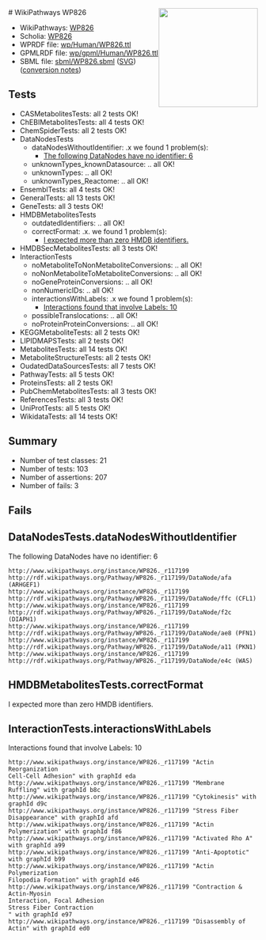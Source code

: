 <img style="float: right; width: 200px" src="../logo.png" />
# WikiPathways WP826

* WikiPathways: [WP826](https://identifiers.org/wikipathways:WP826)
* Scholia: [WP826](https://scholia.toolforge.org/wikipathways/WP826)
* WPRDF file: [wp/Human/WP826.ttl](../wp/Human/WP826.ttl)
* GPMLRDF file: [wp/gpml/Human/WP826.ttl](../wp/gpml/Human/WP826.ttl)
* SBML file: [sbml/WP826.sbml](../sbml/WP826.sbml) ([SVG](../sbml/WP826.svg)) ([conversion notes](../sbml/WP826.txt))

## Tests
* CASMetabolitesTests: all 2 tests OK!
* ChEBIMetabolitesTests: all 4 tests OK!
* ChemSpiderTests: all 2 tests OK!
* DataNodesTests
    * dataNodesWithoutIdentifier: .x we found 1 problem(s):
        * [The following DataNodes have no identifier: 6](#d2d32fa5)
    * unknownTypes_knownDatasource: .. all OK!
    * unknownTypes: .. all OK!
    * unknownTypes_Reactome: .. all OK!
* EnsemblTests: all 4 tests OK!
* GeneralTests: all 13 tests OK!
* GeneTests: all 3 tests OK!
* HMDBMetabolitesTests
    * outdatedIdentifiers: .. all OK!
    * correctFormat: .x. we found 1 problem(s):
        * [I expected more than zero HMDB identifiers.](#ad154c1e)
* HMDBSecMetabolitesTests: all 3 tests OK!
* InteractionTests
    * noMetaboliteToNonMetaboliteConversions: .. all OK!
    * noNonMetaboliteToMetaboliteConversions: .. all OK!
    * noGeneProteinConversions: .. all OK!
    * nonNumericIDs: .. all OK!
    * interactionsWithLabels: .x we found 1 problem(s):
        * [Interactions found that involve Labels: 10](#fe97a8b8)
    * possibleTranslocations: .. all OK!
    * noProteinProteinConversions: .. all OK!
* KEGGMetaboliteTests: all 2 tests OK!
* LIPIDMAPSTests: all 2 tests OK!
* MetabolitesTests: all 14 tests OK!
* MetaboliteStructureTests: all 2 tests OK!
* OudatedDataSourcesTests: all 7 tests OK!
* PathwayTests: all 5 tests OK!
* ProteinsTests: all 2 tests OK!
* PubChemMetabolitesTests: all 3 tests OK!
* ReferencesTests: all 3 tests OK!
* UniProtTests: all 5 tests OK!
* WikidataTests: all 14 tests OK!


## Summary

* Number of test classes: 21
* Number of tests: 103
* Number of assertions: 207
* Number of fails: 3

## Fails

<a name="d2d32fa5" />

## DataNodesTests.dataNodesWithoutIdentifier

The following DataNodes have no identifier: 6
```
http://www.wikipathways.org/instance/WP826._r117199 http://rdf.wikipathways.org/Pathway/WP826._r117199/DataNode/afa (ARHGEF1)
http://www.wikipathways.org/instance/WP826._r117199 http://rdf.wikipathways.org/Pathway/WP826._r117199/DataNode/ffc (CFL1)
http://www.wikipathways.org/instance/WP826._r117199 http://rdf.wikipathways.org/Pathway/WP826._r117199/DataNode/f2c (DIAPH1)
http://www.wikipathways.org/instance/WP826._r117199 http://rdf.wikipathways.org/Pathway/WP826._r117199/DataNode/ae8 (PFN1)
http://www.wikipathways.org/instance/WP826._r117199 http://rdf.wikipathways.org/Pathway/WP826._r117199/DataNode/a11 (PKN1)
http://www.wikipathways.org/instance/WP826._r117199 http://rdf.wikipathways.org/Pathway/WP826._r117199/DataNode/e4c (WAS)
```

<a name="ad154c1e" />

## HMDBMetabolitesTests.correctFormat

I expected more than zero HMDB identifiers.
<a name="fe97a8b8" />

## InteractionTests.interactionsWithLabels

Interactions found that involve Labels: 10
```
http://www.wikipathways.org/instance/WP826._r117199 "Actin Reorganization
Cell-Cell Adhesion" with graphId eda
http://www.wikipathways.org/instance/WP826._r117199 "Membrane Ruffling" with graphId b8c
http://www.wikipathways.org/instance/WP826._r117199 "Cytokinesis" with graphId d9c
http://www.wikipathways.org/instance/WP826._r117199 "Stress Fiber
Disappearance" with graphId afd
http://www.wikipathways.org/instance/WP826._r117199 "Actin Polymerization" with graphId f86
http://www.wikipathways.org/instance/WP826._r117199 "Activated Rho A" with graphId a99
http://www.wikipathways.org/instance/WP826._r117199 "Anti-Apoptotic" with graphId b99
http://www.wikipathways.org/instance/WP826._r117199 "Actin Polymerization
Filopodia Formation" with graphId e46
http://www.wikipathways.org/instance/WP826._r117199 "Contraction & Actin-Myosin
Interaction, Focal Adhesion
Stress Fiber Contraction
" with graphId e97
http://www.wikipathways.org/instance/WP826._r117199 "Disassembly of Actin" with graphId ed0
```

